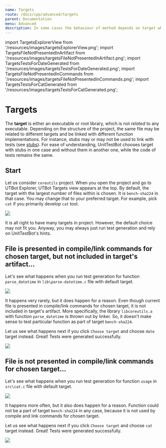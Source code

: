 ```yaml
---
name: Targets
route: /docs/cpp/advanced/targets
parent: Documentation
menu: Advanced
description: In some cases the behaviour of method depends on target which it is related to. 
---
```


import TargetsExplorerView from '/resources/images/targetsExplorerView.png';
import TargetsFileNotPresentedInArtifact from '/resources/images/targetsFileNotPresentedInArtifact.png';
import TargetsTestsForDateGenerated from '/resources/images/targetsTestsForDateGenerated.png';
import TargetsFileNotPresentedInCommands from '/resources/images/targetsFileNotPresentedInCommands.png';
import TargetsTestsForCatGenerated from '/resources/images/targetsTestsForCatGenerated.png';

# Targets

The **target** is either an executable or root library, which is not *related* to any executable. Depending on the
structure of the project, the same file may be related to different targets and be linked with different function
implementations. For instance, stubs may or may not be used to link with tests (see [stubs](/docs/cpp/usage/stubs)). For
ease of understanding, UnitTestBot chooses target with stubs in one case and without them in another one, while the
code of tests remains the same.

## Start

Let us consider `coreutils` project. When you open the project and go to UTBot Explorer, UTBot Targets view appears at
the top. By default, the target with the largest number of files within is chosen. It is `bench-sha224` in that case.
You may change that to your preferred target. For example, pick `cat` if you primarily develop `cat` tool.

<img src={TargetsExplorerView} className="demoImg"/>

It is all right to have many targets in project. However, the default choice may not fit you. Anyway, you may always
just run test generation and rely on UnitTestBot's hints.

## File is presented in compile/link commands for chosen target, but not included in target's artifact...

Let's see what happens when you run test generation for function `parse_datetime` in `lib\parse-datetime.c` file with
default target.

<img src={TargetsFileNotPresentedInArtifact} className="demoImg"/>

It happens very rarely, but it does happen for a reason. Even though current file is presented in compile/link commands
for chosen target, it is not included in target's artifact. More specifically, the library `libcoreutils.a` with
function `parse_datetime` is thrown out by linker. So, it doesn't make sense to test particular function as part of
target `bench-sha224`.

Let us see what happens next if you click `Choose target` and choose `date` target instead. Great! Tests were generated
successfully.

<img src={TargetsTestsForDateGenerated} className="demoImg"/>

## File is not presented in compile/link commands for chosen target...

Let's see what happens when you run test generation for function `usage` in `src\cat.c` file with default target.

<img src={TargetsFileNotPresentedInCommands} className="demoImg"/>

It happens more often, but it also does happen for a reason. Function could not be a part of target `bench-sha224` in any
case, because it is not used by compile and link commands for chosen target.

Let us see what happens next if you click `Choose target` and choose `cat` target instead. Great! Tests were generated
successfully.

<img src={TargetsTestsForCatGenerated} className="demoImg"/>
